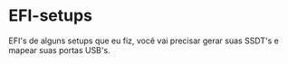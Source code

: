 # EFI-setups
EFI's de alguns setups que eu fiz, você vai precisar gerar suas SSDT's e mapear suas portas USB's.
